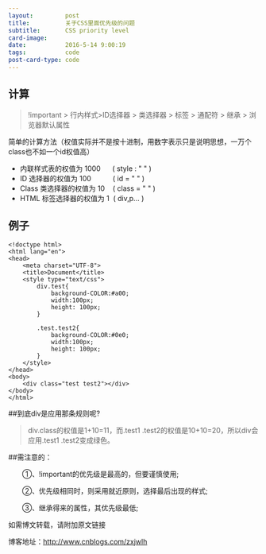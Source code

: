```yaml
---
layout:         post
title:          关于CSS里面优先级的问题
subtitle:       CSS priority level
card-image: 
date:           2016-5-14 9:00:19
tags:           code
post-card-type: code
---
```


## 计算


> !important > 行内样式>ID选择器 > 类选择器 > 标签 > 通配符 > 继承 > 浏览器默认属性

简单的计算方法（权值实际并不是按十进制，用数字表示只是说明思想，一万个class也不如一个id权值高）

- 内联样式表的权值为 1000 &nbsp; &nbsp;&nbsp;&nbsp;( style : " " )
- ID 选择器的权值为 100  &nbsp;&nbsp;&nbsp; &nbsp;&nbsp;&nbsp; &nbsp;  ( id = " " )
- Class 类选择器的权值为 10    &nbsp;&nbsp;     ( class = " " )
- HTML 标签选择器的权值为 1&nbsp;&nbsp;( div,p... )

## 例子




```
<!doctype html>
<html lang="en">
<head>
    <meta charset="UTF-8">
    <title>Document</title>
    <style type="text/css">
        div.test{
            background-COLOR:#a00;
            width:100px;
            height: 100px;
        }

        .test.test2{
            background-COLOR:#0e0;
            width:100px;
            height: 100px;
        }
    </style>
</head>
<body>
    <div class="test test2"></div>
</body>
</html>
```
##到底div是应用那条规则呢?

> div.class的权值是1+10=11，而.test1 .test2的权值是10+10=20，所以div会应用.test1 .test2变成绿色。

##需注意的：

　　①、!important的优先级是最高的，但要谨慎使用;

　　②、优先级相同时，则采用就近原则，选择最后出现的样式;

　　③、继承得来的属性，其优先级最低;







如需博文转载，请附加原文链接

博客地址：http://www.cnblogs.com/zxjwlh
